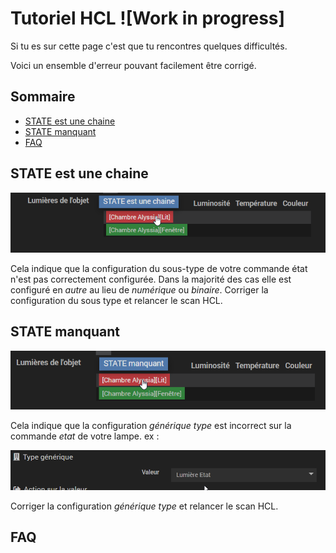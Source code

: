 # Tutoriel HCL ![Work in progress]

Si tu es sur cette page c'est que tu rencontres quelques difficultés.

Voici un ensemble d'erreur pouvant facilement être corrigé.

## Sommaire
 - [STATE est une chaine](#state-est-une-chaine)
 - [STATE manquant](#state-manquant)
 - [FAQ](#faq)

## STATE est une chaine

![STATE est une chaine](imgs/img1.png)

Cela indique que la configuration du sous-type de votre commande état n'est pas correctement configurée. 
Dans la majorité des cas elle est configuré en _autre_ au lieu de _numérique_ ou _binaire_. Corriger la configuration du sous type et relancer le scan HCL.

## STATE manquant

![STATE manquant](imgs/img2.png)

Cela indique que la configuration _générique type_ est incorrect sur la commande _etat_ de votre lampe.
ex :

![STATE manquant](imgs/img3.png)

Corriger la configuration _générique type_  et relancer le scan HCL.


## FAQ
